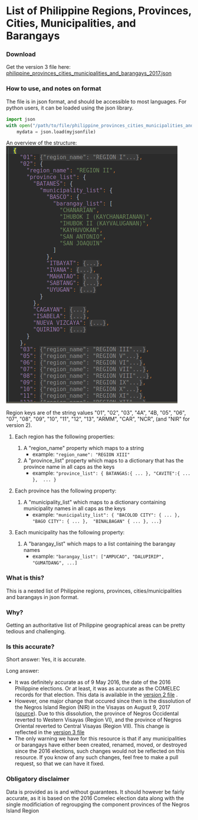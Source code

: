 # List of Philippine Regions, Provinces, Cities, Municipalities, and Barangays

### Download
Get the version 3 file here: [philippine_provinces_cities_municipalities_and_barangays_2017.json](./philippine-regions-provinces-cities-municipalities-barangays/philippine_provinces_cities_municipalities_and_barangays_2016_v2.json)

### How to use, and notes on format

The file is in json format, and should be accessible to most languages. For python users, it can be loaded using the json library.

```python
import json
with open("/path/to/file/philippine_provinces_cities_municipalities_and_barangays_2017.json") as myjsonfile:
    mydata = json.load(myjsonfile)  
```
An overview of the structure:        
![structure](./structure.png "Structure")

Region keys are of the string values "01", "02", "03", "4A", "4B, "05", "06", "07", "08", "09", "10", "11", "12", "13", "ARMM", "CAR", "NCR", (and "NIR" for version 2).

1. Each region has the following properties: 

    1. A "region_name" property which maps to a string
        - example: `"region_name": "REGION XIII"`
    2. A "province_list" property which maps to a dictionary that has the province name in all caps as the keys
        - example: `"province_list": { BATANGAS:{ ... }, "CAVITE":{ ... },  ... }` 
2. Each province has the following property:
    1. A "municipality_list" which maps to a dictionary containing municipality names in all caps as the keys
        - example: `"municipality_list": { "BACOLOD CITY": { ... }, "BAGO CITY": { ... },  "BINALBAGAN" { ... }, ...}` 
3. Each municipality has the following property:
    1. A "barangay_list" which maps to a list containing the barangay names
        - example: `"barangay_list": ["AMPUCAO", "DALUPIRIP", "GUMATDANG", ...]`
        
### What is this?

This is a nested list  of Philippine regions, provinces, cities/municipalities and barangays in json format.

### Why?

Getting an authoritative list of Philippine geographical areas can be pretty tedious and challenging.

### Is this accurate?

Short answer: Yes, it is accurate.

Long answer:
- It was definitely accurate as of 9 May 2016, the date of the 2016 Philippine elections. Or at least, it was as 
accurate as the COMELEC records for that election. This data is available in the [version 2 file](./philippine-regions-provinces-cities-municipalities-barangays/philippine_provinces_cities_municipalities_and_barangays_2016_v2.json) .
- However, one major change that occured since then is the dissolution of the Negros Island Region (NIR) in the Visayas on
August 9, 2017 ([source](https://en.wikipedia.org/wiki/Regions_of_the_Philippines#Defunct_regions)). Due to this dissolution, 
the province of Negros Occidental reverted to Western Visayas (Region VI), and the province of Negros Oriental reverted 
to Central Visayas (Region VII). This change is reflected in the [version 3 file](./philippine-regions-provinces-cities-municipalities-barangays/philippine_provinces_cities_municipalities_and_barangays_2017.json)
- The only warning we have for this resource is that if any municipalities or barangays have either been created, 
renamed, moved, or destroyed since the 2016 elections, such changes would not be reflected on this resource. If you know
of any such changes, feel free to make a pull request, so that we can have it fixed.

### Obligatory disclaimer
Data is provided as is and without guarantees.  It should however be fairly accurate, as it is based on the 2016 Comelec 
election data along with the single modificiation of regroupging the component provinces of the Negros Island Region